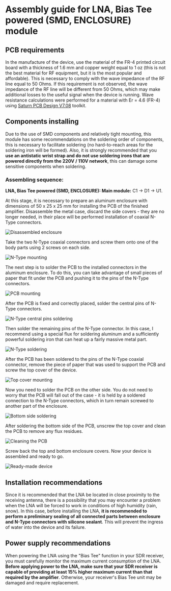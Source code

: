 # Assembly guide for LNA, Bias Tee powered (SMD, ENCLOSURE) module

## PCB requirements
In the manufacture of the device, use the material of the FR-4 printed circuit board with a thickness of 1.6 mm and copper weight equal to 1 oz (this is not the best material for RF equipment, but it is the most popular and affordable). This is necessary to comply with the wave impedance of the RF line equal to 50 Ohms. If this requirement is not observed, the wave impedance of the RF line will be different from 50 Ohms, which may make additional losses to the useful signal when the device is running. Wave resistance calculations were performed for a material with Er = 4.6 (FR-4) using [Saturn PCB Design V7.08](http://www.saturnpcb.com/pcb_toolkit/) toolkit.

## Components installing 
Due to the use of SMD components and relatively tight mounting, this module has some recommendations on the soldering order of components, this is necessary to facilitate soldering (no hard-to-reach areas for the soldering iron will be formed).
Also, it is strongly recommended that you **use an antistatic wrist strap and do not use soldering irons that are powered directly from the 220V / 110V network**, this can damage some sensitive components when soldering.

### Assembling sequence:

**LNA, Bias Tee powered (SMD, ENCLOSURE): Main module:** C1 -> D1 -> U1.

At this stage, it is necessary to prepare an aluminum enclosure with dimensions of 50 x 25 x 25 mm for installing the PCB of the finished amplifier. Disassemble the metal case, discard the side covers - they are no longer needed, in their place will be performed installation of coaxial N-Type connectors.

![Disassembled enclosure](../../../Resources/LNA/Bias%20Tee%20powered/Disassembled-enclosure.jpg)  

Take the two N-Type coaxial connectors and screw them onto one of the body parts using 2 screws on each side.

![N-Type mounting](../../../Resources/LNA/Bias%20Tee%20powered/N-Type-mounting.jpg)  

The next step is to solder the PCB to the installed connectors in the aluminum enclosure. To do this, you can take advantage of small pieces of paper that fit under the PCB and pushing it to the pins of the N-Type connectors. 

![PCB mounting](../../../Resources/LNA/Bias%20Tee%20powered/PCB-mounting.jpg)  

After the PCB is fixed and correctly placed, solder the central pins of N-Type connectors.

![N-Type central pins soldering](../../../Resources/LNA/Bias%20Tee%20powered/N-Type-central-pins-soldering.jpg)

Then solder the remaining pins of the N-Type connector. In this case, I recommend using a special flux for soldering aluminum and a sufficiently powerful soldering iron that can heat up a fairly massive metal part.

![N-Type soldering](../../../Resources/LNA/Bias%20Tee%20powered/N-Type-soldering.jpg)

After the PCB has been soldered to the pins of the N-Type coaxial connector, remove the piece of paper that was used to support the PCB and screw the top cover of the device.

![Top cover mounting](../../../Resources/LNA/Bias%20Tee%20powered/Top-cover-mounting.jpg)  

Now you need to solder the PCB on the other side. You do not need to worry that the PCB will fall out of the case - it is held by a soldered connection to the N-Type connectors, which in turn remain screwed to another part of the enclosure.

![Bottom side soldering](../../../Resources/LNA/Bias%20Tee%20powered/Bottom-side-soldering.jpg)  

After soldering the bottom side of the PCB, unscrew the top cover and clean the PCB to remove any flux residues. 

![Cleaning the PCB](../../../Resources/LNA/Bias%20Tee%20powered/Cleaning-the-PCB.jpg)  

Screw back the top and bottom enclosure covers. Now your device is assembled and ready to go.

![Ready-made device](../../../Resources/LNA/Bias%20Tee%20powered/Enclosure-Ready-made-device.jpg)  

## Installation recommendations
Since it is recommended that the LNA be located in close proximity to the receiving antenna, there is a possibility that you may encounter a problem when the LNA will be forced to work in conditions of high humidity (rain, snow). In this case, before installing the LNA, **it is recommended to perform a preliminary sealing of all connected parts between enclosure and N-Type connectors with silicone sealant**. This will prevent the ingress of water into the device and its failure.

## Power supply recommendations
When powering the LNA using the "Bias Tee" function in your SDR receiver, you must carefully monitor the maximum current consumption of the LNA. **Before applying power to the LNA, make sure that your SDR receiver is capable of providing at least 15% higher maximum current than that required by the amplifier**. Otherwise, your receiver's Bias Tee unit may be damaged and require replacement.
